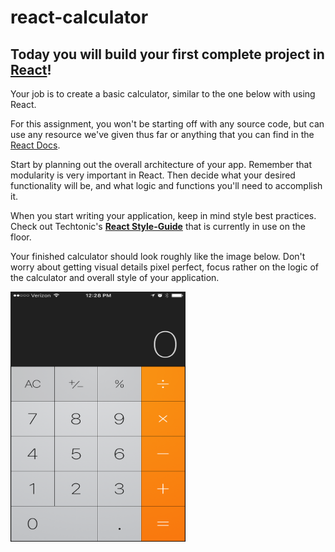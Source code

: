 # react-calculator

## Today you will build your first complete project in [React](https://reactjs.org/)!
Your job is to create a basic calculator, similar to the one below with using React.  

For this assignment, you won't be starting off with any source code, but can use any resource we've given thus far or anything that you can find in the [React Docs](https://reactjs.org/).  

Start by planning out the overall architecture of your app. Remember that modularity is very important in React.  Then decide what your desired functionality will be, and what logic and functions you'll need to accomplish it.  

When you start writing your application, keep in mind style best practices.  Check out Techtonic's **[React Style-Guide](https://techtonicgroup.atlassian.net/wiki/spaces/PD/pages/185892955/Style+Guide?atlOrigin=eyJpIjoiOTI0NjcwZmIwNmZlNDlmMjgxYmRmMDZkOWE2ZmQ5MmIiLCJwIjoiYyJ9)** that is currently in use on the floor. 

Your finished calculator should look roughly like the image below.  Don't worry about getting visual details pixel perfect, focus rather on the logic of the calculator and overall style of your application. 



<a href="./calc.png"><img src="./calc.png" align="center" height="400" width="280" ></a>
